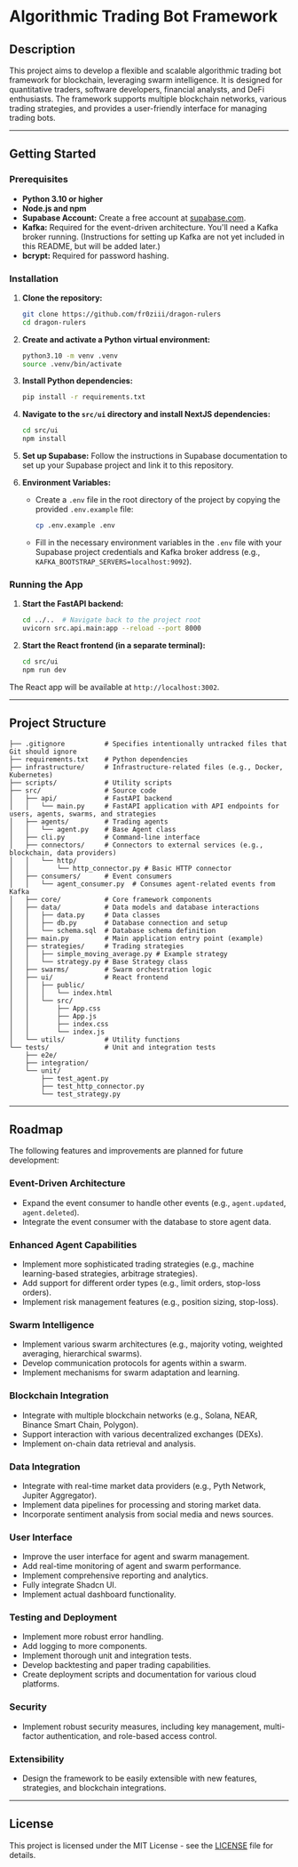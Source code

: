 # Algorithmic Trading Bot Framework

## Description

This project aims to develop a flexible and scalable algorithmic trading bot framework for blockchain, leveraging swarm intelligence. It is designed for quantitative traders, software developers, financial analysts, and DeFi enthusiasts. The framework supports multiple blockchain networks, various trading strategies, and provides a user-friendly interface for managing trading bots.

---

## Getting Started

### Prerequisites

*   **Python 3.10 or higher**
*   **Node.js and npm**
*   **Supabase Account:** Create a free account at [supabase.com](https://supabase.com).
*   **Kafka:** Required for the event-driven architecture. You'll need a Kafka broker running. (Instructions for setting up Kafka are not yet included in this README, but will be added later.)
*   **bcrypt:** Required for password hashing.

### Installation

1.  **Clone the repository:**

    ```bash
    git clone https://github.com/fr0ziii/dragon-rulers
    cd dragon-rulers
    ```

2.  **Create and activate a Python virtual environment:**

    ```bash
    python3.10 -m venv .venv
    source .venv/bin/activate
    ```

3.  **Install Python dependencies:**

    ```bash
    pip install -r requirements.txt
    ```

4.  **Navigate to the `src/ui` directory and install NextJS dependencies:**

    ```bash
    cd src/ui
    npm install
    ```

5.  **Set up Supabase:** Follow the instructions in Supabase documentation to set up your Supabase project and link it to this repository.

6.  **Environment Variables:**
    *   Create a `.env` file in the root directory of the project by copying the provided `.env.example` file:

        ```bash
        cp .env.example .env
        ```

    *   Fill in the necessary environment variables in the `.env` file with your Supabase project credentials and Kafka broker address (e.g., `KAFKA_BOOTSTRAP_SERVERS=localhost:9092`).

### Running the App

1.  **Start the FastAPI backend:**

    ```bash
    cd ../..  # Navigate back to the project root
    uvicorn src.api.main:app --reload --port 8000
    ```

2.  **Start the React frontend (in a separate terminal):**

    ```bash
    cd src/ui
    npm run dev
    ```

The React app will be available at `http://localhost:3002`.

---

## Project Structure

```
├── .gitignore          # Specifies intentionally untracked files that Git should ignore
├── requirements.txt    # Python dependencies
├── infrastructure/     # Infrastructure-related files (e.g., Docker, Kubernetes)
├── scripts/            # Utility scripts
├── src/                # Source code
│   ├── api/            # FastAPI backend
│   │   └── main.py     # FastAPI application with API endpoints for users, agents, swarms, and strategies
│   ├── agents/         # Trading agents
│   │   └── agent.py    # Base Agent class
│   ├── cli.py          # Command-line interface
│   ├── connectors/     # Connectors to external services (e.g., blockchain, data providers)
│   │   └── http/
│   │       └── http_connector.py # Basic HTTP connector
│   ├── consumers/      # Event consumers
│   │   └── agent_consumer.py  # Consumes agent-related events from Kafka
│   ├── core/           # Core framework components
│   ├── data/           # Data models and database interactions
│   │   ├── data.py     # Data classes
│   │   ├── db.py       # Database connection and setup
│   │   └── schema.sql  # Database schema definition
│   ├── main.py         # Main application entry point (example)
│   ├── strategies/     # Trading strategies
│   │   ├── simple_moving_average.py # Example strategy
│   │   └── strategy.py # Base Strategy class
│   ├── swarms/         # Swarm orchestration logic
│   ├── ui/             # React frontend
│   │   ├── public/
│   │   │   └── index.html
│   │   └── src/
│   │       ├── App.css
│   │       ├── App.js
│   │       ├── index.css
│   │       └── index.js
│   └── utils/          # Utility functions
└── tests/              # Unit and integration tests
    ├── e2e/
    ├── integration/
    └── unit/
        ├── test_agent.py
        ├── test_http_connector.py
        └── test_strategy.py
```

---

## Roadmap

The following features and improvements are planned for future development:

### Event-Driven Architecture

*   Expand the event consumer to handle other events (e.g., `agent.updated`, `agent.deleted`).
*   Integrate the event consumer with the database to store agent data.

### Enhanced Agent Capabilities

*   Implement more sophisticated trading strategies (e.g., machine learning-based strategies, arbitrage strategies).
*   Add support for different order types (e.g., limit orders, stop-loss orders).
*   Implement risk management features (e.g., position sizing, stop-loss).

### Swarm Intelligence

*   Implement various swarm architectures (e.g., majority voting, weighted averaging, hierarchical swarms).
*   Develop communication protocols for agents within a swarm.
*   Implement mechanisms for swarm adaptation and learning.

### Blockchain Integration

*   Integrate with multiple blockchain networks (e.g., Solana, NEAR, Binance Smart Chain, Polygon).
*   Support interaction with various decentralized exchanges (DEXs).
*   Implement on-chain data retrieval and analysis.

### Data Integration

*   Integrate with real-time market data providers (e.g., Pyth Network, Jupiter Aggregator).
*   Implement data pipelines for processing and storing market data.
*   Incorporate sentiment analysis from social media and news sources.

### User Interface

*   Improve the user interface for agent and swarm management.
*   Add real-time monitoring of agent and swarm performance.
*   Implement comprehensive reporting and analytics.
*   Fully integrate Shadcn UI.
*   Implement actual dashboard functionality.

### Testing and Deployment

*   Implement more robust error handling.
*   Add logging to more components.
*   Implement thorough unit and integration tests.
*   Develop backtesting and paper trading capabilities.
*   Create deployment scripts and documentation for various cloud platforms.

### Security

*   Implement robust security measures, including key management, multi-factor authentication, and role-based access control.

### Extensibility

*   Design the framework to be easily extensible with new features, strategies, and blockchain integrations.

---

## License

This project is licensed under the MIT License - see the [LICENSE](LICENSE) file for details.